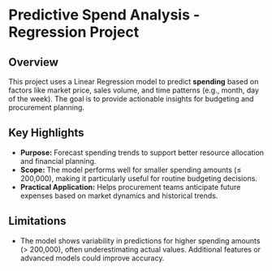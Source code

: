 # Predictive Spend Analysis - Regression Project

## Overview
This project uses a Linear Regression model to predict **spending** based on factors like market price, sales volume, and time patterns (e.g., month, day of the week). The goal is to provide actionable insights for budgeting and procurement planning.

## Key Highlights
- **Purpose:** Forecast spending trends to support better resource allocation and financial planning.
- **Scope:** The model performs well for smaller spending amounts (≤ 200,000), making it particularly useful for routine budgeting decisions.
- **Practical Application:** Helps procurement teams anticipate future expenses based on market dynamics and historical trends.

## Limitations
- The model shows variability in predictions for higher spending amounts (> 200,000), often underestimating actual values. Additional features or advanced models could improve accuracy.
